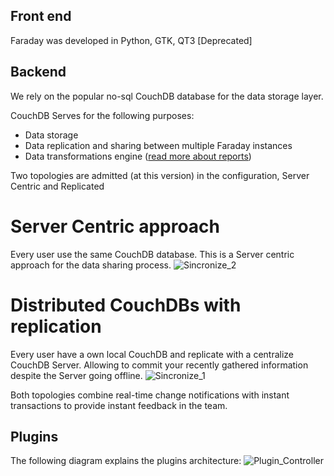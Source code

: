 Front end
--
Faraday was developed in Python, GTK, QT3 [Deprecated]

Backend
--
We rely on the popular no-sql CouchDB  database for the data storage layer. 

CouchDB Serves for the following purposes:
* Data storage
* Data replication and sharing between multiple Faraday instances
* Data transformations engine ([read more about reports](tuvieja))

Two topologies are admitted (at this version) in the configuration, Server Centric and Replicated

Server Centric approach
===
Every user use the same CouchDB database. This is a Server centric approach for the data sharing process.
![Sincronize_2](https://raw.github.com/wiki/infobyte/faraday/images/synchronize_2.png)

Distributed CouchDBs with replication
===
Every user have a own local CouchDB and replicate with a centralize CouchDB Server. Allowing to commit your recently gathered information despite the Server going offline.
![Sincronize_1](https://raw.github.com/wiki/infobyte/faraday/images/synchronize_1.png)

Both topologies combine real-time change notifications with instant transactions to provide instant feedback in the team.

Plugins
--
The following diagram explains the plugins architecture:
![Plugin_Controller](https://raw.github.com/wiki/infobyte/faraday/images/plugin_controller.png)